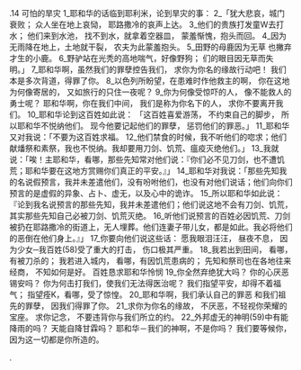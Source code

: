 .14 
可怕的旱灾 
1_耶和华的话临到耶利米，论到旱灾的事： 
2_「犹大悲哀，城门衰败； 
众人坐在地上哀恸， 
耶路撒冷的哀声上达。 
3_他们的贵族打发童W去打水； 
他们来到水池， 
找不到水，就拿着空器皿， 
蒙羞惭愧，抱头而回。 
4_因为无雨降在地上，土地就干裂， 
农夫为此蒙羞抱头。 
5_田野的母鹿因为无草 
也撇弃才生的小鹿。 
6_野驴站在光秃的高地喘气，好像野狗； 
们的眼目因无草而失明。」 
7_耶和华啊，虽然我们的罪孽控告我们， 
求你为你名的缘故行动吧！ 
我们本是多次背道，得罪了你。 
8_以色列所盼望，在患难时作他救主的啊， 
你在这地为何像寄居的， 
又如旅行的只住一夜呢？ 
9_你为何像受惊吓的人， 
像不能救人的勇士呢？ 
耶和华啊，你在我们中间， 
我们是称为你名下的人， 
求你不要离开我们。 
10_耶和华论到这百姓如此说： 
「这百姓喜爱游荡， 
不约束自己的脚步， 
所以耶和华不悦纳他们。 
现今他要记起他们的罪孽， 
惩罚他们的罪恶。」 
11_耶和华又对我说：「不要为这百姓求福。 12_他们禁食的时候，我不听他们的唿求；他们献燔祭和素祭，我也不悦纳。我却要用刀剑、饥荒、瘟疫灭绝他们。」 
13_我就说：「唉！主耶和华，看哪，那些先知常对他们说：『你们必不见刀剑，也不遭饥荒；耶和华要在这地方赏赐你们真正的平安。』」 14_耶和华对我说：「那些先知我的名说假预言，我并未差遣他们，没有吩咐他们，也没有对他们说话；他们向你们预言的是虚假的异象、占卜、虚无，以及心中的诡诈。 15_所以耶和华如此说：『论到我名说预言的那些先知，我并未差遣他们；他们说这地不会有刀剑、饥荒，其实那些先知自己必被刀剑、饥荒灭绝。 16_听他们说预言的百姓必因饥荒、刀剑被扔在耶路撒冷的街道上，无人埋葬。他们连妻子带儿女，都是如此。我必将他们的恶倒在他们身上。』」 
17_你要向他们说这些话： 
愿我眼泪汪汪， 
昼夜不息， 
因为少女─我百姓(58)受了重大的打击， 
伤口极其严重。 
18_我若出到田间， 
看哪，有被刀杀的； 
我若进入城内， 
看哪，有因饥荒患病的； 
先知和祭司也在各地往来经商， 
不知如何是好。 
百姓恳求耶和华怜悯 
19_你全然弃绝犹大吗？ 
你的心厌恶锡安吗？ 
你为何击打我们，使我们无法得医治呢？ 
我们指望平安，却得不着福气； 
指望痊K，看哪，受了惊惶。 
20_耶和华啊，我们承认自己的罪恶 
和我们祖先的罪孽， 
因我们得罪了你。 
21_求你为你名的缘故， 
不厌恶，不轻视你荣耀的宝座。 
求你记念， 
不要违背你与我们所立的约。 
22_外邦虚无的神明(59)中有能降雨的吗？ 
天能自降甘霖吗？ 
耶和华－我们的神啊，不是你吗？ 
我们要等候你， 
因为这一切都是你所造的。 

.